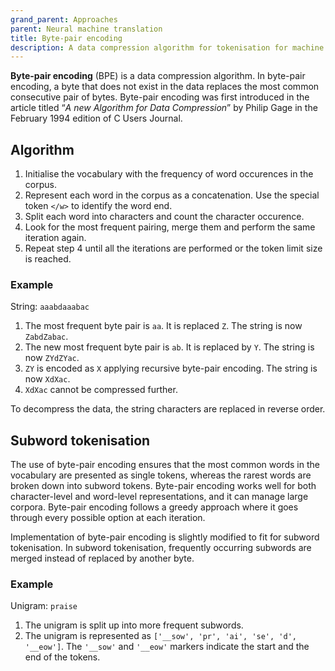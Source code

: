 ```yaml
---
grand_parent: Approaches
parent: Neural machine translation
title: Byte-pair encoding
description: A data compression algorithm for tokenisation for machine translation
---
```


**Byte-pair encoding** (BPE) is a data compression algorithm.
In byte-pair encoding, a byte that does not exist in the data replaces the most common consecutive pair of bytes.
Byte-pair encoding was first introduced in the article titled “_A new Algorithm for Data Compression_” by Philip Gage in the February 1994 edition of C Users Journal.

## Algorithm

1. Initialise the vocabulary with the frequency of word occurences in the corpus.
2. Represent each word in the corpus as a concatenation.
Use the special token `</w>` to identify the word end.
3. Split each word into characters and count the character occurence.
4. Look for the most frequent pairing, merge them and perform the same iteration again.
5. Repeat step 4 until all the iterations are performed or the token limit size is reached.

### Example

String: `aaabdaaabac`

1. The most frequent byte pair is `aa`. It is replaced `Z`. The string is now `ZabdZabac`.
2. The new most frequent byte pair is `ab`. It is replaced by `Y`. The string is now `ZYdZYac`.
3. `ZY` is encoded as `X` applying recursive byte-pair encoding. The string is now `XdXac`.
4. `XdXac` cannot be compressed further.

To decompress the data, the string characters are replaced in reverse order.


## Subword tokenisation

The use of byte-pair encoding ensures that the most common words in the vocabulary are presented as single tokens, whereas the rarest words are broken down into subword tokens.
Byte-pair encoding works well for both character-level and word-level representations, and it can manage large corpora.
Byte-pair encoding follows a greedy approach where it goes through every possible option at each iteration.

Implementation of byte-pair encoding is slightly modified to fit for subword tokenisation.
In subword tokenisation, frequently occurring subwords are merged instead of replaced by another byte.

### Example

Unigram: `praise`

1. The unigram is split up into more frequent subwords.
2. The unigram is represented as `['__sow', 'pr', 'ai', 'se', 'd', '__eow']`.
The `'__sow'` and `'__eow'` markers indicate the start and the end of the tokens.

